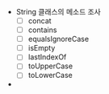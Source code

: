 - String 클래스의 메소드 조사
	- [ ] concat
	- [ ] contains
	- [ ] equalsIgnoreCase
	- [ ] isEmpty
	- [ ] lastIndexOf
	- [ ] toUpperCase
	- [ ] toLowerCase

- 